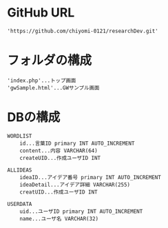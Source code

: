 # GitHub URL
    'https://github.com/chiyomi-0121/researchDev.git'

# フォルダの構成
    'index.php'...トップ画面
    'gwSample.html'...GWサンプル画面

# DBの構成   
    WORDLIST
        id...言葉ID primary INT AUTO_INCREMENT
        content...内容 VARCHAR(64)
        createUID...作成ユーザID INT

    ALLIDEAS
        ideaID...アイデア番号 primary INT AUTO_INCREMENT
        ideaDetail...アイデア詳細 VARCHAR(255)
        creatUID...作成ユーザID INT

    USERDATA
        uid...ユーザID primary INT AUTO_INCREMENT
        name...ユーザ名 VARCHAR(32)
